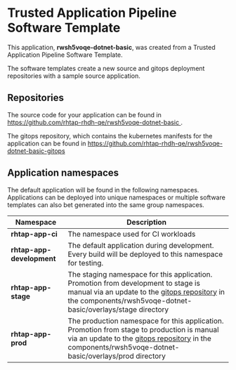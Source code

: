 # Trusted Application Pipeline Software Template

This application, **rwsh5voqe-dotnet-basic**, was created from a Trusted Application Pipeline Software Template.

The software templates create a new source and gitops deployment repositories with a sample source application. 

## Repositories

The source code for your application can be found in [https://github.com/rhtap-rhdh-qe/rwsh5voqe-dotnet-basic ](https://github.com/rhtap-rhdh-qe/rwsh5voqe-dotnet-basic ).
 
The gitops repository, which contains the kubernetes manifests for the application can be found in 
[https://github.com/rhtap-rhdh-qe/rwsh5voqe-dotnet-basic-gitops ](https://github.com/rhtap-rhdh-qe/rwsh5voqe-dotnet-basic-gitops ) 

## Application namespaces 

The default application will be found in the following namespaces. Applications can be deployed into unique namespaces or multiple software templates can also bet generated into the same group namespaces.  

|  Namespace   |  Description   |  
| -------- | -------- |
| **rhtap-app-ci** | The namespace used for CI workloads |
| **rhtap-app-development** | The default application during development. Every build will be deployed to this namespace for testing. |
| **rhtap-app-stage** | The staging namespace for this application. Promotion from development to stage is manual via an update to the [gitops repository](https://github.com/rhtap-rhdh-qe/rwsh5voqe-dotnet-basic-gitops ) in the components/rwsh5voqe-dotnet-basic/overlays/stage directory |
| **rhtap-app-prod** | The production namespace for this application. Promotion from stage to production is manual via an update to the [gitops repository](https://github.com/rhtap-rhdh-qe/rwsh5voqe-dotnet-basic-gitops ) in the components/rwsh5voqe-dotnet-basic/overlays/prod directory |